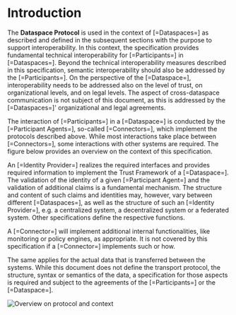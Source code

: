 # Introduction

The __Dataspace Protocol__ is used in the context of [=Dataspaces=] as described and defined in the subsequent sections
with the purpose to support interoperability.
In this context, the specification provides fundamental technical interoperability for [=Participants=]
in [=Dataspaces=].
Beyond the technical interoperability measures described in this specification, semantic interoperability should also be
addressed by the [=Participants=]. On the perspective of the [=Dataspace=], interoperability needs to be addressed also
on the level of trust, on organizational levels, and on legal levels.
The aspect of cross-dataspace communication is not subject of this document, as this is addressed by the [=Dataspaces=]'
organizational and legal agreements.

The interaction of [=Participants=] in a [=Dataspace=] is conducted by the [=Participant Agents=],
so-called [=Connectors=], which implement the protocols described above.
While most interactions take place between [=Connectors=], some interactions with other systems are required.
The figure below provides an overview on the context of this specification.

An [=Identity Provider=] realizes the required interfaces and provides required information to implement the Trust
Framework of a [=Dataspace=].
The validation of the identity of a given [=Participant Agent=] and the validation of additional claims is a fundamental
mechanism. The structure and content of such claims and identities may, however, vary between different [=Dataspaces=],
as well as the structure of such an [=Identity Provider=], e.g. a centralized system, a decentralized system or a
federated system. Other specifications define the respective functions.

A [=Connector=] will implement additional internal functionalities, like monitoring or policy engines, as appropriate.
It is not covered by this specification if a [=Connector=] implements such or how.

The same applies for the actual data that is transferred between the systems. While this document does not define the
transport protocol, the structure, syntax or semantics of the data, a specification for those aspects is required and
subject to the agreements of the [=Participants=] or the [=Dataspace=].

![Overview on protocol and context](./figures/ProtocolOverview.png "Overview on protocol and context")
